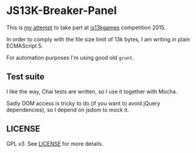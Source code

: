 # JS13K-Breaker-Panel

This is [my attempt](https://ryuno-ki.github.io/js13kgames/) to take part at [js13kgames](http://www.js13kgames.com/) competition 2015.

In order to comply with the file size limit of 13k bytes, I am writing in plain ECMAScript 5.

For automation purposes I'm using good old `grunt`.

## Test suite

I like the way, Chai tests are written, so I use it together with Mocha.

Sadly DOM access is tricky to do (if you want to avoid jQuery dependencies), so I depend on jsdom to mock it.

## LICENSE

GPL v3. See [LICENSE](LICENSE.txt) for more details.

